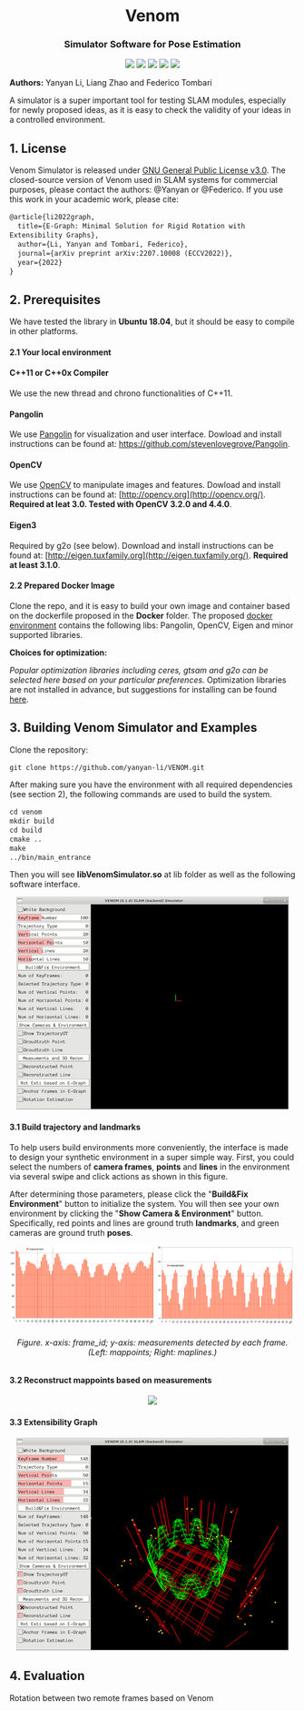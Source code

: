 <h1 align="center">
  Venom
</h1> 
<h3 align="center">
 Simulator Software for Pose Estimation
</h3>
<p align="center">
  <a href="https://eccv2022.ecva.net"><img src="https://img.shields.io/badge/ECCV-2022-4b44ce.svg"></a>
  <a href="https://arxiv.org/pdf/2207.10008.pdf"><img src="http://img.shields.io/badge/Paper-PDF-red.svg"></a>
  <a href="https://TORELEASE"><img src="https://img.shields.io/badge/Video-YouTube-green.svg"></a>
  <a href="https://github.com/yanyan-li/VENOM/blob/master/LICENSE">
    <img src="https://img.shields.io/badge/License-GPL%20v3-blue.svg"></a>
    <a href="https://github.com/yanyan-li/VENOM/blob/master/version.md"><img src="https://img.shields.io/badge/Version-0.1.0-green.svg"></a>
</p>

**Authors:** Yanyan Li, Liang Zhao and Federico Tombari

A simulator is a super important tool for testing SLAM modules, especially for newly proposed ideas, as it is easy to check the validity of your ideas in a controlled environment. 

## 1. License

Venom Simulator is released under [GNU General Public License v3.0](https://github.com/yanyan-li/VENOM/blob/master/LICENSE). The closed-source version of Venom used in SLAM systems for commercial purposes, please contact the authors: @Yanyan or @Federico. If you use this work in your academic work, please cite: 

```
@article{li2022graph,
  title={E-Graph: Minimal Solution for Rigid Rotation with Extensibility Graphs},
  author={Li, Yanyan and Tombari, Federico},
  journal={arXiv preprint arXiv:2207.10008 (ECCV2022)},
  year={2022}
}
```

## 2. Prerequisites 

We have tested the library in **Ubuntu 18.04**, but it should be easy to compile in other platforms.

#### 2.1 Your local environment

#### C++11 or C++0x Compiler

We use the new thread and chrono functionalities of C++11.

#### Pangolin

We use [Pangolin](https://github.com/stevenlovegrove/Pangolin) for visualization and user interface. Dowload and install instructions can be found at: https://github.com/stevenlovegrove/Pangolin.

#### OpenCV

We use [OpenCV](http://opencv.org/) to manipulate images and features. Dowload and install instructions can be found at: [http://opencv.org](http://opencv.org/). **Required at leat 3.0. Tested with OpenCV 3.2.0 and 4.4.0**.

#### Eigen3

Required by g2o (see below). Download and install instructions can be found at: [http://eigen.tuxfamily.org](http://eigen.tuxfamily.org/). **Required at least 3.1.0**.

#### 2.2 Prepared Docker Image 

Clone the repo, and it is easy to build your own image and container based on the dockerfile proposed in the **Docker** folder. The proposed [docker environment](Docker/readme.md) contains the following  libs: Pangolin, OpenCV, Eigen and minor supported libraries.   

**Choices for optimization:**

*Popular optimization libraries including ceres, gtsam and g2o can be selected here based on your particular preferences.* 
Optimization libraries are not installed in advance, but suggestions for installing can be found  [here](thirdparty/readme.md).

## 3. Building Venom Simulator and Examples 

Clone the repository:

```
git clone https://github.com/yanyan-li/VENOM.git
```

After making sure you have the environment with all required dependencies (see section 2), the following commands are used to build the system.

```
cd venom
mkdir build
cd build 
cmake ..
make
../bin/main_entrance 
```

Then you will see **libVenomSimulator.so** at lib folder as well as the following software interface.

<div align ="center">
	<img src="images/interface.gif">
</div>

#### 3.1 Build trajectory and landmarks

To help users build environments more conveniently, the interface is made to design your synthetic environment in a super simple way. First, you could select the numbers of **camera frames**, **points** and **lines** in the environment via several swipe and click actions as shown in this figure.  

After determining those parameters, please click the "**Build&Fix Environment**" button to initialize the system. You will then see your own environment by clicking the "**Show Camera & Environment**" button. Specifically, red points and lines are ground truth **landmarks**, and green cameras are ground truth **poses**.

![line-point-meas](images/line-point-meas.png)

<h6 align="center">
Figure. x-axis: frame_id; y-axis: measurements detected by each frame. (Left: mappoints; Right: maplines.)
</h6> 

#### 3.2 Reconstruct mappoints based on measurements



<div align ="center">
	<img src="images/recon.gif">
</div>

#### 3.3  Extensibility Graph 



<div align ="center">
	<img src="images/venom.gif">
</div>

#### 

## 4. Evaluation 

Rotation between two remote frames based on Venom





